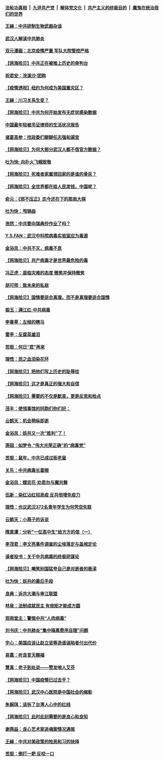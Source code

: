 ####  [法轮功真相](../../../../basic/blob/master/README.md?t=04060901) &nbsp;|&nbsp; [九评共产党](../../../../9ping.md/blob/master/README.md?t=04060901) &nbsp;|&nbsp; [解体党文化](../../../../jtdwh.md/blob/master/README.md?t=04060901)  &nbsp;|&nbsp; [共产主义的终极目的](../../../../gczydzjmd.md/blob/master/README.md?t=04060901) &nbsp;|&nbsp; [魔鬼在统治我们的世界](../../../../mgztzwmdsj.md/blob/master/README.md?t=04060901) 

#### [王赫：中共研制生物武器杂谈](../pages/nsc993/n12005642.md?t=04060901) 

#### [武汉人解读中共肺炎](../pages/nsc993/n12001343.md?t=04060901) 

#### [双元漫画：北京疫情严重 军队大院管控严格](../pages/nsc993/n12002624.md?t=04060901) 

#### [【网海拾贝】中共正在被推上历史的审判台](../pages/nsc993/n12002620.md?t=04060901) 

#### [祝君安：浣溪沙·团购](../pages/nsc993/n12002413.md?t=04060901) 

#### [【疫情透视】纽约为何成为美国重灾区？](../pages/nsc993/n12001518.md?t=04060901) 

#### [王赫：川习关系生变？](../pages/nsc993/n11999519.md?t=04060901) 

#### [【网海拾贝】中共为何开始发布无症状感染数据](../pages/nsc993/n11997270.md?t=04060901) 

#### [中国最年轻被吊证律师的生活状况报告](../pages/nsc993/n11995095.md?t=04060901) 

#### [诸葛高参：找政委们聊聊任志强和逼宫](../pages/nsc993/n11993193.md?t=04060901) 

#### [【网海拾贝】为何大部分武汉人都不信官方数据？](../pages/nsc993/n11994015.md?t=04060901) 

#### [吐为快: 向扑火飞蛾致敬](../pages/nsc993/n11993324.md?t=04060901) 

#### [【网海拾贝】死难者家属领回家的是谁的骨灰？](../pages/nsc993/n11990938.md?t=04060901) 

#### [【网海拾贝】全世界都在给人民发钱，中国呢？](../pages/nsc993/n11989723.md?t=04060901) 

#### [俞元：《邪不压正》迄今还在下的那局大棋](../pages/nsc993/n11989162.md?t=04060901) 

#### [吐为快：甩锅曲](../pages/nsc993/n11988323.md?t=04060901) 

#### [浩然：中共要向瑞典抄作业了吗？](../pages/nsc993/n11988046.md?t=04060901) 

#### [Y.S.FAN：武汉中科院病毒实验室应为毒源](../pages/nsc993/n11987185.md?t=04060901) 

#### [金浴凤：中共不灭，病毒不息](../pages/nsc993/n11984947.md?t=04060901) 

#### [【网海拾贝】共产病毒才是世界最危险的毒](../pages/nsc993/n11984863.md?t=04060901) 

#### [冯正虎：面临灾难的态度 微笑并保持微笑](../pages/nsc993/n11984764.md?t=04060901) 

#### [胡可师：致未来的私敌](../pages/nsc993/n11984718.md?t=04060901) 

#### [【网海拾贝】国情要适合真理，而不是真理要适合国情](../pages/nsc993/n11982864.md?t=04060901) 

#### [振玉：满江红·中共病毒](../pages/nsc993/n11976805.md?t=04060901) 

#### [李春草：左倾的瞎马](../pages/nsc993/n11976792.md?t=04060901) 

#### [雷亭：反腐英雄泪](../pages/nsc993/n11976283.md?t=04060901) 

#### [苦胆：何日“君”再来](../pages/nsc993/n11976469.md?t=04060901) 

#### [理悟：民之血泪染花环](../pages/nsc993/n11976262.md?t=04060901) 

#### [【网海拾贝】把他们写上历史的耻辱柱](../pages/nsc993/n11975802.md?t=04060901) 

#### [【网海拾贝】这才是真正的强大和自信](../pages/nsc993/n11973195.md?t=04060901) 

#### [【网海拾贝】需要的不仅是默哀，更是反思和检点](../pages/nsc993/n11969417.md?t=04060901) 

#### [茂丰：使领事馆的同胞们你们好：](../pages/nsc993/n11966111.md?t=04060901) 

#### [云鹤天：机会稍纵即逝](../pages/nsc993/n11966095.md?t=04060901) 

#### [金浴凤：妖共又一次“胜利”了！](../pages/nsc993/n11964685.md?t=04060901) 

#### [莲园：如梦令.“伟大光荣正确”的“病毒党”](../pages/nsc993/n11964567.md?t=04060901) 

#### [苦胆：鼠年，中共已成过街老鼠](../pages/nsc993/n11963931.md?t=04060901) 

#### [关乐：中共病毒长着眼](../pages/nsc993/n11963008.md?t=04060901) 

#### [金浴凤：蝶恋花‧劝君勿与魔共舞](../pages/nsc993/n11962977.md?t=04060901) 

#### [伍新：染红沾红招恶疫 反共倍增免疫力](../pages/nsc993/n11962505.md?t=04060901) 

#### [理悟：也议武汉372名青年学生为何凭空失联](../pages/nsc993/n11961013.md?t=04060901) 

#### [云鹤天：小燕子的诉说](../pages/nsc993/n11961006.md?t=04060901) 

#### [隋意谭：分析“一位高中生”给方方的信（一）](../pages/nsc993/n11960992.md?t=04060901) 

#### [李茂君：李文亮事件调查的尘埃落定与盖棺定论](../pages/nsc993/n11960956.md?t=04060901) 

#### [读者投书：关于中共病毒的终极阴谋论](../pages/nsc993/n11960396.md?t=04060901) 

#### [【网海拾贝】嘲笑别国猛夸自己是对逝者的亵渎](../pages/nsc993/n11953787.md?t=04060901) 

#### [吐为快：妖共的最后手段](../pages/nsc993/n11953575.md?t=04060901) 

#### [良典：诉共大潮与审江联盟](../pages/nsc993/n11953551.md?t=04060901) 

#### [林泉：法制成就民主 有规矩才能成方圆](../pages/nsc993/n11953452.md?t=04060901) 

#### [观雨堂主：警惕中共“人肉病毒”](../pages/nsc993/n11951260.md?t=04060901) 

#### [刘书庆：中共肺炎“集中隔离费用自理”问题](../pages/nsc993/n11950783.md?t=04060901) 

#### [宇心：美国应该让赵立坚等造谣诬陷者付出代价](../pages/nsc993/n11950309.md?t=04060901) 

#### [易嘉：听良言天赐福](../pages/nsc993/n11949334.md?t=04060901) 

#### [慧真：老子到处说——赞发哨人艾芬](../pages/nsc993/n11949274.md?t=04060901) 

#### [【网海拾贝】中国疫情已过去乎？](../pages/nsc993/n11949052.md?t=04060901) 

#### [【网海拾贝】武汉中心医院是中国社会的缩影](../pages/nsc993/n11946574.md?t=04060901) 

#### [朱婉琪：该拆了台湾人心中的红线](../pages/nsc993/n11946959.md?t=04060901) 

#### [【网海拾贝】此时此刻需要的是良心和良知](../pages/nsc993/n11945471.md?t=04060901) 

#### [谢燕益：良心艺术家追魂案情况通报](../pages/nsc993/n11945327.md?t=04060901) 

#### [王赫：中共对美政策的险恶和习的抉择](../pages/nsc993/n11944942.md?t=04060901) 

#### [苦胆：倒打一耙 反咬一口](../pages/nsc993/n11944542.md?t=04060901) 

